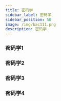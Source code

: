 ```yaml
---
title: 密码学
sidebar_label: 密码学
sidebar_position: 50
image: /img/bac111.png
description: 密码学
---
```


### 密码学1

### 密码学2

### 密码学3

### 密码学4